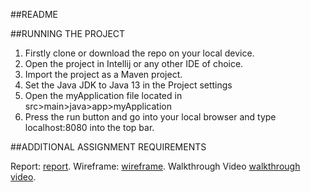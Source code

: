 ##README

##RUNNING THE PROJECT
1. Firstly clone or download the repo on your local device.
2. Open the project in Intellij or any other IDE of choice.
3. Import the project as a Maven project.
4. Set the Java JDK to Java 13 in the Project settings
5. Open the myApplication file located in src>main>java>app>myApplication
6. Press the run button and go into your local browser and type localhost:8080 into the top bar.

##ADDITIONAL ASSIGNMENT REQUIREMENTS

Report: [report](DumbDumberDumbest_Report.pdf).
Wireframe: [wireframe]().
Walkthrough Video [walkthrough video]().
